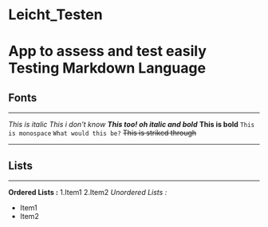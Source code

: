 # Leicht_Testen
App to assess and test easily
Testing Markdown Language
=========================
Fonts
-----
---
_This is italic_
*This i don't know*
***This too! oh italic and bold***
**This is bold**
`This is monospace`
```What would this be?```
~~This is striked through~~

---
Lists
---
---
**Ordered Lists :**
  1.Item1
  2.Item2
_Unordered Lists :_
  * Item1
  * Item2
